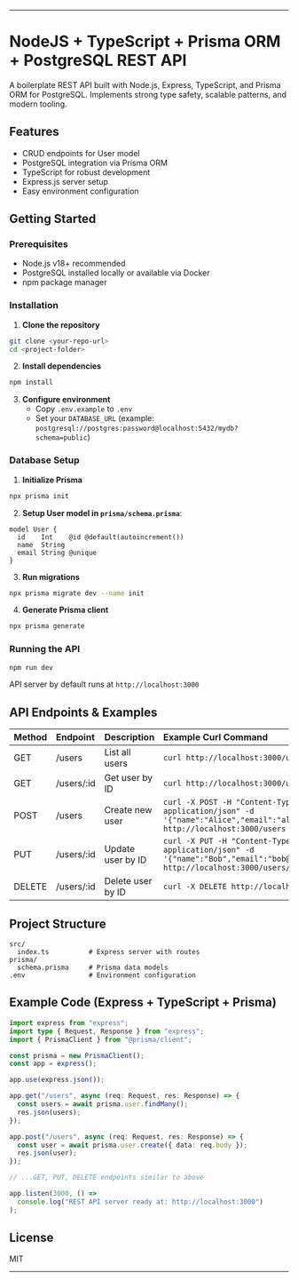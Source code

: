 ***

# NodeJS + TypeScript + Prisma ORM + PostgreSQL REST API

A boilerplate REST API built with Node.js, Express, TypeScript, and Prisma ORM for PostgreSQL. Implements strong type safety, scalable patterns, and modern tooling.

## Features

- CRUD endpoints for User model
- PostgreSQL integration via Prisma ORM
- TypeScript for robust development
- Express.js server setup
- Easy environment configuration


## Getting Started

### Prerequisites

- Node.js v18+ recommended
- PostgreSQL installed locally or available via Docker
- npm package manager


### Installation

1. **Clone the repository**

```bash
git clone <your-repo-url>
cd <project-folder>
```

2. **Install dependencies**

```bash
npm install
```

3. **Configure environment**
    - Copy `.env.example` to `.env`
    - Set your `DATABASE_URL` (example: `postgresql://postgres:password@localhost:5432/mydb?schema=public`)

### Database Setup

1. **Initialize Prisma**

```bash
npx prisma init
```

2. **Setup User model in `prisma/schema.prisma`**:

```prisma
model User {
  id    Int    @id @default(autoincrement())
  name  String
  email String @unique
}
```

3. **Run migrations**

```bash
npx prisma migrate dev --name init
```

4. **Generate Prisma client**

```bash
npx prisma generate
```


### Running the API

```bash
npm run dev
```

API server by default runs at `http://localhost:3000`

## API Endpoints \& Examples

| Method | Endpoint | Description | Example Curl Command |
| :-- | :-- | :-- | :-- |
| GET | /users | List all users | `curl http://localhost:3000/users` |
| GET | /users/:id | Get user by ID | `curl http://localhost:3000/users/1` |
| POST | /users | Create new user | `curl -X POST -H "Content-Type: application/json" -d '{"name":"Alice","email":"alice@example.com"}' http://localhost:3000/users` |
| PUT | /users/:id | Update user by ID | `curl -X PUT -H "Content-Type: application/json" -d '{"name":"Bob","email":"bob@example.com"}' http://localhost:3000/users/1` |
| DELETE | /users/:id | Delete user by ID | `curl -X DELETE http://localhost:3000/users/1` |

## Project Structure

```
src/
  index.ts          # Express server with routes
prisma/
  schema.prisma     # Prisma data models
.env                # Environment configuration
```


## Example Code (Express + TypeScript + Prisma)

```typescript
import express from "express";
import type { Request, Response } from "express";
import { PrismaClient } from "@prisma/client";

const prisma = new PrismaClient();
const app = express();

app.use(express.json());

app.get("/users", async (req: Request, res: Response) => {
  const users = await prisma.user.findMany();
  res.json(users);
});

app.post("/users", async (req: Request, res: Response) => {
  const user = await prisma.user.create({ data: req.body });
  res.json(user);
});

// ...GET, PUT, DELETE endpoints similar to above

app.listen(3000, () =>
  console.log("REST API server ready at: http://localhost:3000")
);
```


## License

MIT

***